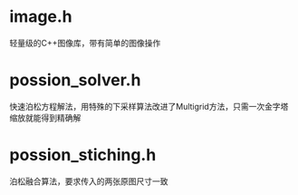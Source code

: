 # image.h
轻量级的C++图像库，带有简单的图像操作

# possion_solver.h
快速泊松方程解法，用特殊的下采样算法改进了Multigrid方法，只需一次金字塔缩放就能得到精确解

# possion_stiching.h
泊松融合算法，要求传入的两张原图尺寸一致
